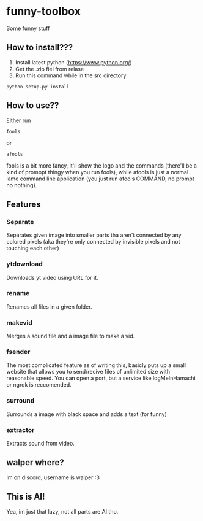 # funny-toolbox
Some funny stuff

## How to install???
1) Install latest python (https://www.python.org/)
2) Get the .zip fiel from relase
3) Run this command while in the src directory:
```
python setup.py install
```

## How to use??
Either run 
```
fools
```
or
```
afools
```
fools is a bit more fancy, it'll show the logo and the commands (there'll be a kind of promopt thingy when you run fools), while afools is just a normal lame command line application (you just run afools COMMAND, no prompt no nothing).

## Features

### Separate
Separates given image into smaller parts tha aren't connected by any colored pixels (aka they're only connected by invisible pixels and not touching each other)

### ytdownload
Downloads yt video using URL for it.

### rename
Renames all files in a given folder.

### makevid
Merges a sound file and a image file to make a vid.

### fsender
The most complicated feature as of writing this, basicly puts up a small website that allows you to send/recive files of unlimited size with reasonable speed. You can open a port, but a service like logMeInHamachi or ngrok is reccomended.

### surround
Surrounds a image with black space and adds a text (for funny)

### extractor
Extracts sound from video.

## walper where?
Im on discord, username is walper :3

## This is AI!
Yea, im just that lazy, not all parts are AI tho.
